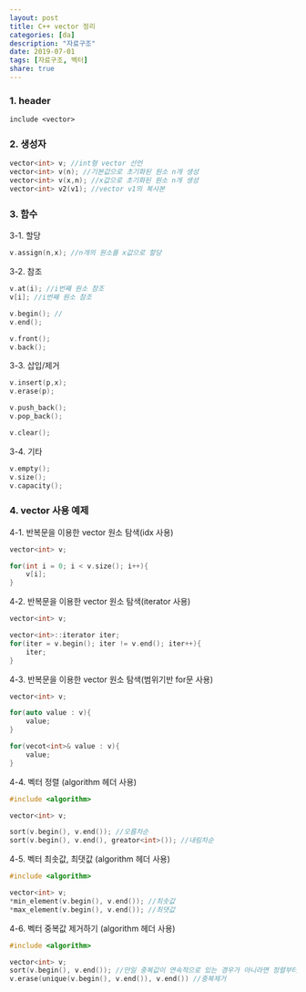 ```yaml
---
layout: post
title: C++ vector 정리
categories: [da]
description: "자료구조"
date: 2019-07-01
tags: [자료구조, 벡터]
share: true
---
```



### 1. header
```
include <vector>
```
### 2. 생성자
```cpp
vector<int> v; //int형 vector 선언
vector<int> v(n); //기본값으로 초기화된 원소 n개 생성
vector<int> v(x,n); //x값으로 초기화된 원소 n개 생성
vector<int> v2(v1); //vector v1의 복사본
```

### 3. 함수

3-1. 할당
```cpp
v.assign(n,x); //n개의 원소를 x값으로 할당
```

3-2. 참조
```cpp
v.at(i); //i번째 원소 참조
v[i]; //i번째 원소 참조

v.begin(); //
v.end();

v.front();
v.back();
```

3-3. 삽입/제거
```cpp
v.insert(p,x);
v.erase(p);

v.push_back();
v.pop_back();

v.clear();
```

3-4. 기타
```cpp
v.empty();
v.size();
v.capacity();
```


### 4. vector 사용 예제
4-1. 반복문을 이용한 vector 원소 탐색(idx 사용)
```cpp
vector<int> v;

for(int i = 0; i < v.size(); i++){
	v[i];
}
```

4-2. 반복문을 이용한 vector 원소 탐색(iterator 사용)
```cpp
vector<int> v;

vector<int>::iterator iter;
for(iter = v.begin(); iter != v.end(); iter++){
	iter;
}
```

4-3. 반복문을 이용한 vector 원소 탐색(범위기반 for문 사용)
```cpp
vector<int> v;

for(auto value : v){
	value;
}

for(vecot<int>& value : v){
	value;
}
```

4-4. 벡터 정렬 (algorithm 헤더 사용)
```cpp
#include <algorithm>

vector<int> v;

sort(v.begin(), v.end()); //오름차순
sort(v.begin(), v.end(), greator<int>()); //내림차순
```

4-5. 벡터 최솟값, 최댓값 (algorithm 헤더 사용)
```cpp
#include <algorithm>

vector<int> v;
*min_element(v.begin(), v.end()); //최솟값
*max_element(v.begin(), v.end()); //최댓값
```

4-6. 벡터 중복값 제거하기 (algorithm 헤더 사용)
```cpp
#include <algorithm>

vector<int> v;
sort(v.begin(), v.end()); //만일 중복값이 연속적으로 있는 경우가 아니라면 정렬부터 진행
v.erase(unique(v.begin(), v.end()), v.end()) //중복제거
```









